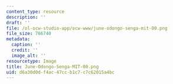```yaml
---
content_type: resource
description: ''
draft: ''
file: /ol-ocw-studio-app/ocw-www/june-odongo-senga-mit-00.png
file_size: 766740
metadata:
  caption: ''
  credit: ''
  image_alt: ''
resourcetype: Image
title: June-Odongo-Senga-MIT-00.png
uid: d6a30d0d-f4ac-47cc-b1c7-c7c62015a4bc
---
```

